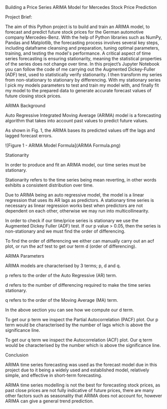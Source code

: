 Building a Price Series ARIMA Model for Mercedes Stock Price Prediction 

 

Project Brief: 

The aim of this Python project is to build and train an ARIMA model, to forecast and predict future stock prices for the German automotive company Mercedes-Benz. With the help of Python libraries such as NumPy, Pandas and Matplotlib, the forecasting process involves several key steps, including dataframe cleansing and preparation, tuning optimal parameters, training, and testing the model's performance. A critical aspect of time series forecasting is ensuring stationarity, meaning the statistical properties of the series does not change over time. In this project’s Jupyter Notebook you can follow the code of me carrying out the Augmented Dickey-Fuller (ADF) test, used to statistically verify stationarity. I then transform my series from non-stationary to stationary by differencing. With my stationary series I pick my models parameters to test and train my model with, and finally fit my model to the prepared data to generate accurate forecast values of future closing stock prices. 

 

ARIMA Background 

Auto Regressive Integrated Moving Average (ARIMA) model is a forecasting algorithm that takes into account past values to predict future values. 

As shown in Fig. 1, the ARIMA bases its predicted values off the lags and lagged forecast errors. 

![Figure 1 - ARIMA Model Formula](ARIMA Formula.png)

 

Stationarity 

In order to produce and fit an ARIMA model, our time series must be stationary. 

Stationarity refers to the time series being mean reverting, in other words exhibits a consistent distribution over time. 

Due to ARIMA being an auto regressive model, the model is a linear regression that uses its AR lags as predictors. A stationary time series is necessary as linear regression works best when predictors are not dependent on each other, otherwise we may run into multicollinearity. 

In order to check if our time/price series is stationary we use the Augmented Dickey Fuller (ADF) test. If our p value > 0.05, then the series is non-stationary and we must find the order of differencing. 

To find the order of differencing we either can manually carry out an acf plot, or run the acf test to get our term d (order of differencing). 

 

ARIMA Parameters 

ARIMA models are characterised by 3 terms; p, d and q. 

p refers to the order of the Auto Regressive (AR) term. 

d refers to the number of differencing required to make the time series stationary. 

q refers to the order of the Moving Average (MA) term. 

In the above section you can see how we compute our d term. 

To get our p term we inspect the Partial Autocorrelation (PACF) plot.  Our p term would be characterised by the number of lags which is above the significance line. 

To get our q term we inspect the Autocorrelation (ACF) plot. Our q term would be characterised by the number which is above the significance line. 

 

Conclusion 

ARIMA time series forecasting was used as the forecast model due in this project due to it being a widely used and established model, relatively simple, and effective in short-term forecasting. 

ARIMA time series modelling is not the best for forecasting stock prices, as past close prices are not fully indicative of future prices, there are many other factors such as seasonality that ARIMA does not account for, however ARIMA can give a general trend prediction. 
